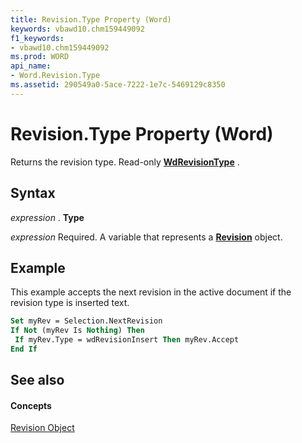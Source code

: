 ```yaml
---
title: Revision.Type Property (Word)
keywords: vbawd10.chm159449092
f1_keywords:
- vbawd10.chm159449092
ms.prod: WORD
api_name:
- Word.Revision.Type
ms.assetid: 290549a0-5ace-7222-1e7c-5469129c8350
---
```



# Revision.Type Property (Word)

Returns the revision type. Read-only  **[WdRevisionType](wdrevisiontype-enumeration-word.md)** .


## Syntax

 _expression_ . **Type**

 _expression_ Required. A variable that represents a **[Revision](revision-object-word.md)** object.


## Example

This example accepts the next revision in the active document if the revision type is inserted text.


```vb
Set myRev = Selection.NextRevision 
If Not (myRev Is Nothing) Then 
 If myRev.Type = wdRevisionInsert Then myRev.Accept 
End If
```


## See also


#### Concepts


[Revision Object](revision-object-word.md)

